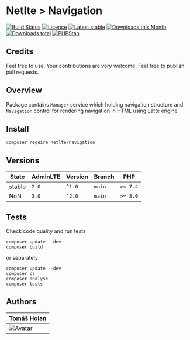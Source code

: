 # Netlte > Navigation

[![Build Status](https://badgen.net/travis/netlte/navigation)](https://travis-ci.com/Netlte/Navigation)
[![Licence](https://badgen.net/packagist/license/netlte/navigation)](https://packagist.org/packages/Netlte/Navigation)
[![Latest stable](https://badgen.net/packagist/v/netlte/navigation)](https://packagist.org/packages/Netlte/Navigation)
[![Downloads this Month](https://badgen.net/packagist/dm/netlte/navigation)](https://packagist.org/packages/Netlte/Navigation)
[![Downloads total](https://badgen.net/packagist/dt/netlte/navigation)](https://packagist.org/packages/Netlte/Navigation)
[![PHPStan](https://badgen.net/badge/PHPStan/enabled/green)](https://github.com/phpstan/phpstan)

## Credits

Feel free to use. Your contributions are very welcome. Feel free to publish pull requests.

## Overview

Package contains `Manager` service which holding navigation structure and `Navigation` control for rendering navigation in HTML using Latte engine

## Install

```
composer require netlte/navigation
```

## Versions

| State       | AdminLTE | Version | Branch   | PHP      |
|-------------|----------|---------|----------|----------|
| stable      |   `2.0`  | `^1.0`  |  `main`  | `>= 7.4` |
| NoN         |   `3.0`  | `^2.0`  |  `main`  | `>= 8.0` |


## Tests

Check code quality and run tests
```
composer update --dev
composer build
```

or separately

```
composer update --dev
composer cs
composer analyse
composer tests
```

## Authors

| [Tomáš Holan](https://github.com/holantomas)                             |
|--------------------------------------------------------------------------|
| ![Avatar](https://avatars3.githubusercontent.com/u/5030499?s=100) |


